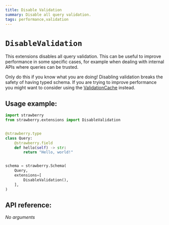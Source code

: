 ```yaml
---
title: Disable Validation
summary: Disable all query validation.
tags: performance,validation
---
```


# `DisableValidation`

This extensions disables all query validation. This can be useful to improve
performance in some specific cases, for example when dealing with internal APIs
where queries can be trusted.

<Warning>

Only do this if you know what you are doing! Disabling validation breaks the
safety of having typed schema. If you are trying to improve performance you
might want to consider using the [ValidationCache](./validation-cache) instead.

</Warning>

## Usage example:

```python
import strawberry
from strawberry.extensions import DisableValidation


@strawberry.type
class Query:
    @strawberry.field
    def hello(self) -> str:
        return "Hello, world!"


schema = strawberry.Schema(
    Query,
    extensions=[
        DisableValidation(),
    ],
)
```

## API reference:

_No arguments_
